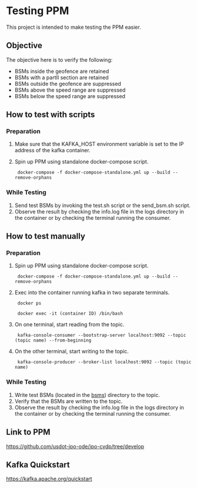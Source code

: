 # Testing PPM
This project is intended to make testing the PPM easier.

## Objective
The objective here is to verify the following:
- BSMs inside the geofence are retained
- BSMs with a partII section are retained
- BSMs outside the geofence are suppressed
- BSMs above the speed range are suppressed
- BSMs below the speed range are suppressed

## How to test with scripts
### Preparation
1. Make sure that the KAFKA_HOST environment variable is set to the IP address of the kafka container.
1. Spin up PPM using standalone docker-compose script.

        docker-compose -f docker-compose-standalone.yml up --build --remove-orphans

### While Testing
1. Send test BSMs by invoking the test.sh script or the send_bsm.sh script.
1. Observe the result by checking the info.log file in the logs directory in the container or by checking the terminal running the consumer.

## How to test manually
### Preparation
1. Spin up PPM using standalone docker-compose script.

        docker-compose -f docker-compose-standalone.yml up --build --remove-orphans

1. Exec into the container running kafka in two separate terminals.

        docker ps

        docker exec -it (container ID) /bin/bash

1. On one terminal, start reading from the topic.

        kafka-console-consumer --bootstrap-server localhost:9092 --topic (topic name) --from-beginning

1. On the other terminal, start writing to the topic.
        
        kafka-console-producer --broker-list localhost:9092 --topic (topic name)

### While Testing
1. Write test BSMs (located in the [bsms](bsms)) directory to the topic.
1. Verify that the BSMs are written to the topic.
1. Observe the result by checking the info.log file in the logs directory in the container or by checking the terminal running the consumer.

## Link to PPM
https://github.com/usdot-jpo-ode/jpo-cvdp/tree/develop

## Kafka Quickstart
https://kafka.apache.org/quickstart
